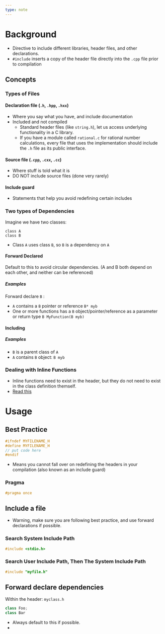```yaml
---
type: note
---
```

# Background
- Directive to include different libraries, header files, and other declarations. 
- `#include` inserts a copy of the header file directly into the `.cpp` file prior to compilation

## Concepts
### Types of Files
#### Declaration file (`.h`, `.hpp`, `.hxx`)
- Where you say what you have, and include documentation 
- Included and not compiled
	- Standard header files (like `string.h`), let us access underlying functionality in a C library. 
	- If you have a module called `rational.c` for rational number calculations, every file that uses the implementation should include the `.h` file as its public interface. 
#### Source file (`.cpp`, `.cxx`, `.cc`)
- Where stuff is told what it is
- DO NOT include source files (done very rarely)
#### Include guard
- Statements that help you avoid redefining certain includes
### Two types of Dependencies
Imagine we have two classes:
```
class A
class B
```
- Class `A` uses class `B`, so `B` is a dependency on `A`
#### Forward Declared
Default to this to avoid circular dependencies.  (A and B both depend on each other, and neither can be referenced)
##### Examples
Forward declare `B` : 
- `A` contains a `B` pointer or reference 
  `B* myb`
- One or more functions has a `B` object/pointer/reference as a parameter or return type
  `B MyFunction(B myb)`
#### Including
##### Examples
- `B` is a parent class of `A`
- `A` contains `B` object:
  `B myb`
### Dealing with Inline Functions
- Inline functions need to exist in the header, but they do not need to exist in the class definition themself. 
- [Read this](https://cplusplus.com/articles/Gw6AC542/)
# Usage
## Best Practice
```cpp
#ifndef MYFILENAME_H
#define MYFILENAME_H
// put code here
#endif
```
- Means you cannot fall over on redefining the headers in your compilation (also known as an include guard)
### Pragma
```cpp
#pragma once
```
## Include a file
- Warning, make sure you are following best practice, and use forward declarations if possible. 
### Search System Include Path
```cpp
#include <stdio.h>
```
### Search User Include Path, Then The System Include Path
```cpp
#include "myfile.h"
```

## Forward declare dependencies
Within the header:
`myclass.h`
```cpp
class Foo;
class Bar
```
- Always default to this if possible. 
- 